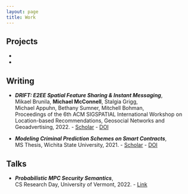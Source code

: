 ```yaml
---
layout: page
title: Work
---
```



## Projects

- 

- 


## Writing

- _**DRIFT: E2EE Spatial Feature Sharing & Instant Messaging**_, <br> Mikael Brunila, **Michael McConnell**, Stalgia Grigg, <br> Michael Appuhn, Bethany Sumner, Mitchell Bohman, <br> Proceedings of the 6th ACM SIGSPATIAL International Workshop on Location-based Recommendations, Geosocial Networks and Geoadvertising, 2022. - [Scholar](https://scholar.google.com/citations?view_op=view_citation&hl=en&citation_for_view=k-MfymQAAAAJ:d1gkVwhDpl0C) - [DOI](https://dl.acm.org/doi/abs/10.1145/3557992.3565987)

- _**Modeling Criminal Prediction Schemes on Smart Contracts**_, <br> MS Thesis, Wichita State University, 2021. - [Scholar](https://scholar.google.com/citations?view_op=view_citation&hl=en&citation_for_view=k-MfymQAAAAJ:u-x6o8ySG0sC) - [DOI](https://soar.wichita.edu/handle/10057/21596)

## Talks

- _**Probabilistic MPC Security Semantics**_, <br> CS Research Day, University of Vermont, 2022. - [Link](https://www.uvm.edu/~jonaolap/csrd/2022.html#t9-abstract)
